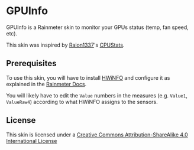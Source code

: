 # GPUInfo #
GPUInfo is a Rainmeter skin to monitor your GPUs status (temp, fan speed, etc).

This skin was inspired by [Raion1337](https://www.deviantart.com/raion1337)'s [CPUStats](https://www.deviantart.com/raion1337/art/CPUStats-Temperature-and-Usage-568402322).

## Prerequisites ##
To use this skin, you will have to install [HWiNFO](https://www.hwinfo.com/) and configure it as explained in the [Rainmeter Docs](https://docs.rainmeter.net/tips/hwinfo/).

You will likely have to edit the `Value` numbers in the measures (e.g. `Value1`, `ValueRaw4`) according to what HWiNFO assigns to the sensors.

## License ##
This skin is licensed under a [Creative Commons Attribution-ShareAlike 4.0 International License](https://creativecommons.org/licenses/by-sa/4.0/)
